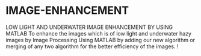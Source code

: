 # IMAGE-ENHANCEMENT
LOW LIGHT AND UNDERWATER IMAGE ENHANCEMENT BY USING MATLAB
To enhance the images which is of low light and underwater hazy images by  Image  Processing Using MATLAB by adding our new algorithm  or merging of any two  algorithm for the better efficiency of the images.
!
